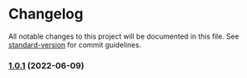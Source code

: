 # Changelog

All notable changes to this project will be documented in this file. See [standard-version](https://github.com/conventional-changelog/standard-version) for commit guidelines.

### [1.0.1](https://github.com/gaussb-labs/tf-modules/compare/v1.1.0...v1.0.1) (2022-06-09)
